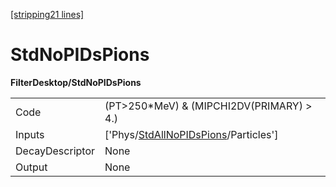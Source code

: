 [[stripping21 lines]](./stripping21-index)

# StdNoPIDsPions

**FilterDesktop/StdNoPIDsPions**

|                 |                                                                                           |
|-----------------|-------------------------------------------------------------------------------------------|
| Code            | (PT\>250\*MeV) & (MIPCHI2DV(PRIMARY) \> 4.)                                               |
| Inputs          | ['Phys/[StdAllNoPIDsPions](./stripping21-commonparticles-stdallnopidspions)/Particles'] |
| DecayDescriptor | None                                                                                      |
| Output          | None                                                                                      |

